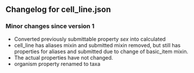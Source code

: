 ## Changelog for cell_line.json

### Minor changes since version 1

* Converted previously submittable property *sex* into calculated
* cell_line has aliases mixin and submitted mixin removed, but still has properties for aliases and submitted due to change of basic_item mixin.
* The actual properties have not changed.
* organism property renamed to taxa
